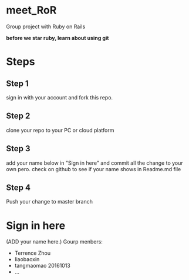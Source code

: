 # meet_RoR
Group project with Ruby on Rails

**before we star ruby, learn about using git**
# Steps
## Step 1
sign in with your account and fork this repo.
## Step 2
clone your repo to your PC or cloud platform
## Step 3
add your name below in "Sign in here" and commit all the change to your own pero.
check on github to see if your name shows in Readme.md file
## Step 4
Push your change to master branch

# Sign in here
(ADD your name here.)
Gourp menbers:
* Terrence Zhou
* liaobaoxin
* tangmaomao 20161013
* ...